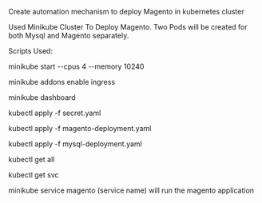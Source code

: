 Create automation mechanism to deploy Magento in kubernetes cluster 

Used Minikube Cluster To Deploy Magento. Two Pods will be created for both Mysql and Magento separately.   

Scripts Used:

minikube start --cpus 4 --memory 10240


minikube addons enable ingress


minikube dashboard 


kubectl apply -f secret.yaml


kubectl apply -f magento-deployment.yaml


kubectl apply -f mysql-deployment.yaml


kubectl get all 


kubectl get svc


minikube service magento (service name) will run the magento application

